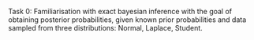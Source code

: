 Task 0: Familiarisation with exact bayesian inference with the goal of obtaining posterior probabilities, given known prior probabilities and data sampled from three distributions: Normal, Laplace, Student. 